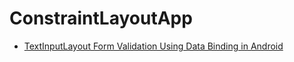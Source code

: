 # ConstraintLayoutApp

- [TextInputLayout Form Validation Using Data Binding in Android](https://betterprogramming.pub/textinputlayout-form-validation-using-data-binding-in-android-86aea8645a11)
